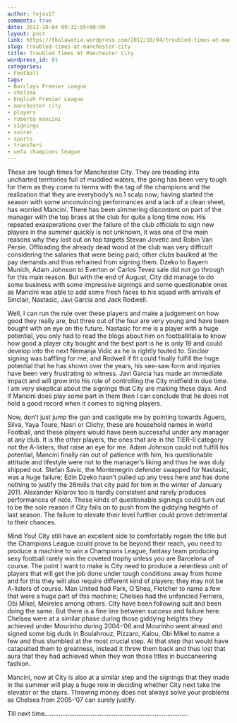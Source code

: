 ```yaml
---
author: tejas17
comments: true
date: 2012-10-04 09:32:05+00:00
layout: post
link: https://tkalawatia.wordpress.com/2012/10/04/troubled-times-at-manchester-city/
slug: troubled-times-at-manchester-city
title: Troubled Times At Manchester City
wordpress_id: 81
categories:
- Football
tags:
- Barclays Premier League
- chelsea
- English Premier League
- manchester city
- players
- roberto mancini
- signings
- soccer
- sports
- transfers
- uefa champions league
---
```


These are tough times for Manchester City. They are treading into uncharted territories full of muddied waters, the going has been very tough for them as they come to terms with the tag of the champions and the realization that they are everybody’s no.1 scalp now; having started the season with some unconvincing performances and a lack of a clean sheet, has worried Mancini. There has been simmering discontent on part of the manager with the top brass at the club for quite a long time now. His repeated exasperations over the failure of the club officials to sign new players in the summer quickly is not unknown, it was one of the main reasons why they lost out on top targets Stevan Jovetic and Robin Van Persie. Offloading the already dead wood at the club was very difficult considering the salaries that were being paid; other clubs baulked at the pay demands and thus refrained from signing them. Dzeko to Bayern Munich, Adam Johnson to Everton or Carlos Tevez sale did not go through for this main reason. But with the end of August, City did manage to do some business with some impressive signings and some questionable ones as Mancini was able to add some fresh faces to his squad with arrivals of Sinclair, Nastasic, Javi Garcia and Jack Rodwell.

Well, I can run the rule over these players and make a judgement on how good they really are, but three out of the four are very young and have been bought with an eye on the future. Nastasic for me is a player with a huge potential, you only had to read the blogs about him on footballitalia to know how good a player city bought and the best part is he is only 19 and could develop into the next Nemanja Vidic as he is rightly touted to. Sinclair signing was baffling for me; and Rodwell if fit could finally fulfill the huge potential that he has shown over the years, his see-saw form and injuries have been very frustrating to witness. Javi Garcia has made an immediate impact and will grow into his role of controlling the City midfield in due time. I am very skeptical about the signings that City are making these days. And if Mancini does play some part in them then I can conclude that he does not hold a good record when it comes to signing players.

Now, don’t just jump the gun and castigate me by pointing towards Aguero, Silva, Yaya Toure, Nasri or Clichy, these are household names in world Football, and these players would have been successful under any manager at any club. It is the other players, the ones that are in the TIER-II category not the A-listers, that raise an eye for me. Adam Johnson could not fulfill his potential, Mancini finally ran out of patience with him, his questionable attitude and lifestyle were not to the manager’s liking and thus he was duly shipped out. Stefan Savic, the Montenegrin defender swapped for Nastasic, was a huge failure; Edin Dzeko hasn’t pulled up any tress here and has done nothing to justify the 26mills that city paid for him in the winter of January 2011. Alexander Kolarov too is hardly consistent and rarely produces performances of note. These kinds of questionable signings could turn out to be the sole reason if City fails on to push from the giddying heights of last season. The failure to elevate their level further could prove detrimental to their chances.

Mind You! City still have an excellent side to comfortably regain the title but the Champions League could prove to be beyond their reach, you need to produce a machine to win a Champions League, fantasy team producing sexy football rarely win the coveted trophy unless you are Barcelona of course. The point I want to make is City need to produce a relentless unit of players that will get the job done under tough conditions away from home and for this they will also require different kind of players; they may not be A-listers of course. Man United had Park, O’Shea, Fletcher to name a few that were a huge part of this machine; Chelsea had the unfancied Ferriera, Obi Mikel, Meireles among others. City have been following suit and been doing the same. But there is a fine line between success and failure here. Chelsea were at a similar phase during those giddying heights they achieved under Mourinho during 2004-‘06 and Mourinho went ahead and signed some big duds in Boulahrouz, Pizzaro, Kalou, Obi Mikel to name a few and thus stumbled at the most crucial step. At that step that would have catapulted them to greatness, instead it threw them back and thus lost that aura that they had achieved when they won those titles in buccaneering fashion.

Mancini, now at City is also at a similar step and the signings that they made in the summer will play a huge role in deciding whether City next take the elevator or the stairs. Throwing money does not always solve your problems as Chelsea from 2005-‘07 can surely justify.

Till next time………………………………………………………………………
